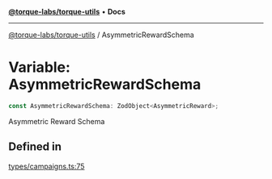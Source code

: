 [**@torque-labs/torque-utils**](../README.md) • **Docs**

***

[@torque-labs/torque-utils](../README.md) / AsymmetricRewardSchema

# Variable: AsymmetricRewardSchema

```ts
const AsymmetricRewardSchema: ZodObject<AsymmetricReward>;
```

Asymmetric Reward Schema

## Defined in

[types/campaigns.ts:75](https://github.com/torque-labs/torque-utils/blob/3bd29ca22f900f1cf2686f7f240bf82e15337207/types/campaigns.ts#L75)
